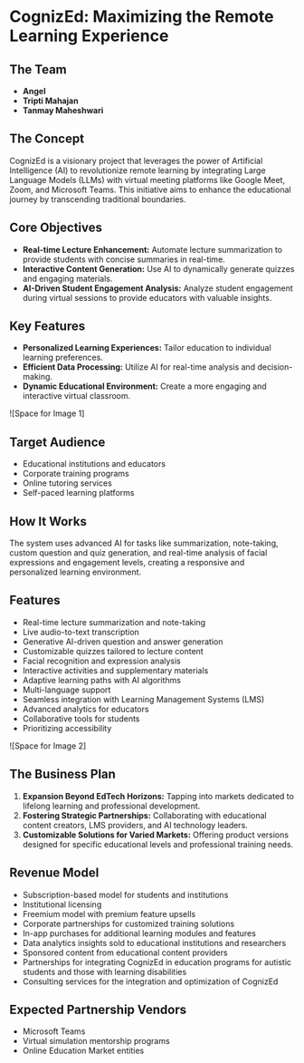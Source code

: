 # CognizEd: Maximizing the Remote Learning Experience

## The Team
- **Angel**
- **Tripti Mahajan**
- **Tanmay Maheshwari**

## The Concept
CognizEd is a visionary project that leverages the power of Artificial Intelligence (AI) to revolutionize remote learning by integrating Large Language Models (LLMs) with virtual meeting platforms like Google Meet, Zoom, and Microsoft Teams. This initiative aims to enhance the educational journey by transcending traditional boundaries.

## Core Objectives
- **Real-time Lecture Enhancement:** Automate lecture summarization to provide students with concise summaries in real-time.
- **Interactive Content Generation:** Use AI to dynamically generate quizzes and engaging materials.
- **AI-Driven Student Engagement Analysis:** Analyze student engagement during virtual sessions to provide educators with valuable insights.

## Key Features
- **Personalized Learning Experiences:** Tailor education to individual learning preferences.
- **Efficient Data Processing:** Utilize AI for real-time analysis and decision-making.
- **Dynamic Educational Environment:** Create a more engaging and interactive virtual classroom.

![Space for Image 1]

## Target Audience
- Educational institutions and educators
- Corporate training programs
- Online tutoring services
- Self-paced learning platforms

## How It Works
The system uses advanced AI for tasks like summarization, note-taking, custom question and quiz generation, and real-time analysis of facial expressions and engagement levels, creating a responsive and personalized learning environment.

## Features
- Real-time lecture summarization and note-taking
- Live audio-to-text transcription
- Generative AI-driven question and answer generation
- Customizable quizzes tailored to lecture content
- Facial recognition and expression analysis
- Interactive activities and supplementary materials
- Adaptive learning paths with AI algorithms
- Multi-language support
- Seamless integration with Learning Management Systems (LMS)
- Advanced analytics for educators
- Collaborative tools for students
- Prioritizing accessibility

![Space for Image 2]

## The Business Plan
1. **Expansion Beyond EdTech Horizons:** Tapping into markets dedicated to lifelong learning and professional development.
2. **Fostering Strategic Partnerships:** Collaborating with educational content creators, LMS providers, and AI technology leaders.
3. **Customizable Solutions for Varied Markets:** Offering product versions designed for specific educational levels and professional training needs.

## Revenue Model
- Subscription-based model for students and institutions
- Institutional licensing
- Freemium model with premium feature upsells
- Corporate partnerships for customized training solutions
- In-app purchases for additional learning modules and features
- Data analytics insights sold to educational institutions and researchers
- Sponsored content from educational content providers
- Partnerships for integrating CognizEd in education programs for autistic students and those with learning disabilities
- Consulting services for the integration and optimization of CognizEd

## Expected Partnership Vendors
- Microsoft Teams
- Virtual simulation mentorship programs
- Online Education Market entities
